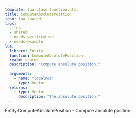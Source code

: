 ```yaml
---
template: lua-class-function.html
title: ComputeAbsolutePosition
icon: lua-shared
tags:
  - lua
  - shared
  - needs-verification
  - needs-example
lua:
  library: Entity
  function: ComputeAbsolutePosition
  realm: shared
  description: "Compute absolute position."
  
  arguments:
    - name: "localPos"
      type: Vector
  returns:
    - type: Vector
      description: "The absolute position."
---
```


<div class="lua__search__keywords">
Entity:ComputeAbsolutePosition &#x2013; Compute absolute position.
</div>
